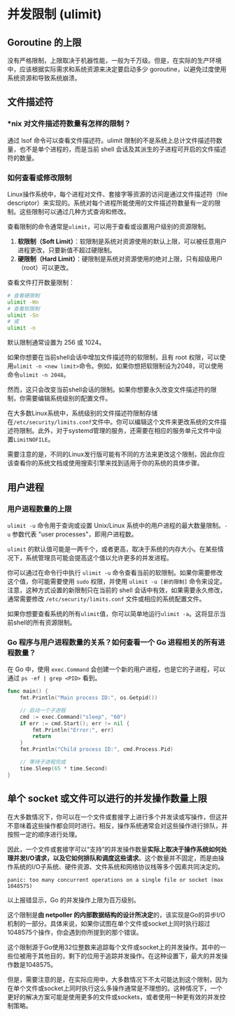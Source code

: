 # 并发限制 (ulimit)

## Goroutine 的上限

没有严格限制，上限取决于机器性能，一般为千万级。但是，在实际的生产环境中，应该根据实际需求和系统资源来决定要启动多少 goroutine，以避免过度使用系统资源和导致系统崩溃。

## 文件描述符

### *nix 对文件描述符数量有怎样的限制？
    
通过 lsof 命令可以查看文件描述符。ulimit 限制的不是系统上总计文件描述符数量，也不是单个进程的，而是当前 shell 会话及其派生的子进程可开启的文件描述符的数量。
    
### 如何查看或修改限制
    
Linux操作系统中，每个进程对文件、套接字等资源的访问是通过文件描述符（file descriptor）来实现的。系统对每个进程所能使用的文件描述符数量有一定的限制。这些限制可以通过几种方式查询和修改。

查看限制的命令通常是`ulimit`，可以用于查看或设置用户级别的资源限制。

1. **软限制（Soft Limit）**：软限制是系统对资源使用的默认上限，可以被任意用户进程更改，只要新值不超过硬限制。
2. **硬限制（Hard Limit）**：硬限制是系统对资源使用的绝对上限，只有超级用户（root）可以更改。

查看文件打开数量限制：

```bash
# 查看硬限制
ulimit -Hn
# 查看软限制
ulimit -Sn
# 或
ulimit -n
```

默认限制通常设置为 256 或 1024。

如果你想要在当前shell会话中增加文件描述符的软限制，且有 root 权限，可以使用`ulimit -n <new limit>`命令。例如，如果你想把软限制设为2048，可以使用命令`ulimit -n 2048`。

然而，这只会改变当前shell会话的限制。如果你想要永久改变文件描述符的限制，你需要编辑系统级别的配置文件。

在大多数Linux系统中，系统级别的文件描述符限制存储在`/etc/security/limits.conf`文件中。你可以编辑这个文件来更改系统的文件描述符限制。此外，对于systemd管理的服务，还需要在相应的服务单元文件中设置`LimitNOFILE`。

需要注意的是，不同的Linux发行版可能有不同的方法来更改这个限制，因此你应该查看你的系统文档或使用搜索引擎来找到适用于你的系统的具体步骤。
    

## 用户进程

### 用户进程数量的上限
    
`ulimit -u` 命令用于查询或设置 Unix/Linux 系统中的用户进程的最大数量限制。`-u` 参数代表 "user processes"，即用户进程数。

`ulimit` 的默认值可能是一两千个，或者更高，取决于系统的内存大小。在某些情况下，系统管理员可能会提高这个值以允许更多的并发进程。

你可以通过在命令行中执行 `ulimit -u` 命令查看当前的软限制。如果你需要修改这个值，你可能需要使用 `sudo` 权限，并使用 `ulimit -u [新的限制]` 命令来设定。注意，这种方式设置的新限制只在当前的 shell 会话中有效，如果需要永久修改，通常需要修改 `/etc/security/limits.conf` 文件或相应的系统配置文件。

如果你想要查看系统的所有`ulimit`值，你可以简单地运行`ulimit -a`。这将显示当前shell的所有资源限制。
    
### Go 程序与用户进程数量的关系？如何查看一个 Go 进程相关的所有进程数量？
    
在 Go 中，使用 `exec.Command` 会创建一个新的用户进程，也是它的子进程，可以通过 `ps -ef | grep <PID>` 看到。

```go
func main() {
    fmt.Println("Main process ID:", os.Getpid())

    // 启动一个子进程
    cmd := exec.Command("sleep", "60")
    if err := cmd.Start(); err != nil {
        fmt.Println("Error:", err)
        return
    }
    fmt.Println("Child process ID:", cmd.Process.Pid)

    // 等待子进程完成
    time.Sleep(65 * time.Second)
}

```
    

## 单个 socket 或文件可以进行的并发操作数量上限

在大多数情况下，你可以在一个文件或套接字上进行多个并发读或写操作，但这并不意味着这些操作都会同时进行。相反，操作系统通常会对这些操作进行排队，并按照一定的顺序进行处理。

因此，一个文件或套接字可以“支持”的并发操作数量**实际上取决于操作系统如何处理并发I/O请求，以及它如何排队和调度这些请求**。这个数量并不固定，而是由操作系统的I/O子系统、硬件资源、文件系统和网络协议栈等多个因素共同决定的。

`panic: too many concurrent operations on a single file or socket (max 1048575)`

以上报错显示，Go 的并发操作上限为百万级别。

这个限制是**由 netpoller 的内部数据结构的设计所决定**的，该实现是Go的异步I/O机制的一部分。具体来说，如果你试图在单个文件或socket上同时执行超过1048575个操作，你会遇到你所提到的那个错误。

这个限制源于Go使用32位整数来追踪每个文件或socket上的并发操作。其中的一些位被用于其他目的，剩下的位用于追踪并发操作。在这种设置下，最大的并发操作数是1048575。

但是，需要注意的是，在实际应用中，大多数情况下不太可能达到这个限制，因为在单个文件或socket上同时执行这么多操作通常是不理想的。这种情况下，一个更好的解决方案可能是使用更多的文件或sockets，或者使用一种更有效的并发控制策略。
